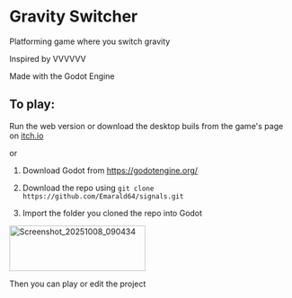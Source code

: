 # Gravity Switcher

Platforming game where you switch gravity

Inspired by VVVVVV

Made with the Godot Engine

## To play:

Run the web version or download the desktop buils from the game's page on [itch.io](https://xanderath.itch.io/signals)

or

1. Download Godot from https://godotengine.org/

2. Download the repo using
``git clone https://github.com/Emarald64/signals.git``

4. Import the folder you cloned the repo into Godot 

<img width="242" height="81" alt="Screenshot_20251008_090434" src="https://github.com/user-attachments/assets/1e9504e7-3593-41b7-af27-6276a2f9500b" />

Then you can play or edit the project
